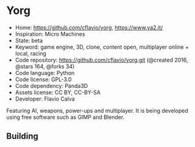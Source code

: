 # Yorg

- Home: https://github.com/cflavio/yorg, https://www.ya2.it/
- Inspiration: Micro Machines
- State: beta
- Keyword: game engine, 3D, clone, content open, multiplayer online + local, racing
- Code repository: https://github.com/cflavio/yorg.git (@created 2016, @stars 164, @forks 34)
- Code language: Python
- Code license: GPL-3.0
- Code dependency: Panda3D
- Assets license: CC BY, CC-BY-SA
- Developer: Flavio Calva

Featuring AI, weapons, power-ups and multiplayer.
It is being developed using free software such as GIMP and Blender.

## Building
